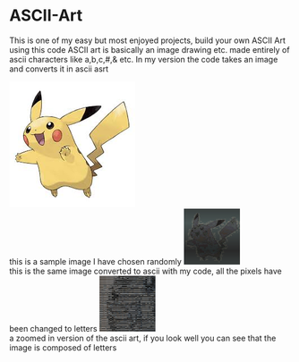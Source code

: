 # ASCII-Art
This is one of my easy but most enjoyed projects, build your own ASCII Art using this code
ASCII art is basically an image drawing etc. made entirely of ascii characters like a,b,c,#,& etc.
In my version the code takes an image and converts it in ascii asrt

<img src="https://raw.githubusercontent.com/PradyumnVikram/ASCII-Art/master/sample_images/original.jpg" />
<br> this is a sample image I have chosen randomly

<img src="https://raw.githubusercontent.com/PradyumnVikram/ASCII-Art/master/sample_images/ascii.PNG" width = "100" height="100">
<br> this is the same image converted to ascii with my code, all the pixels have been changed to letters

<img src="https://raw.githubusercontent.com/PradyumnVikram/ASCII-Art/master/sample_images/ascii2.PNG" width = "100" height="100">
<br> a zoomed in version of the ascii art, if you look well you can see that the image is composed of letters
